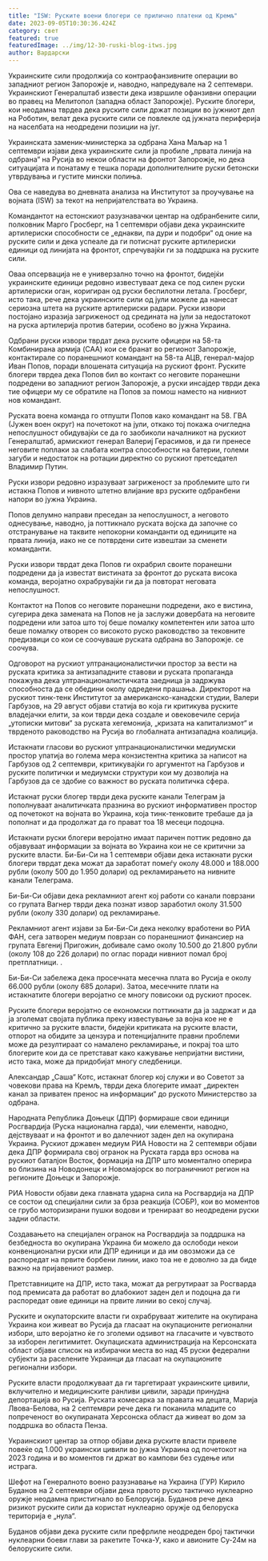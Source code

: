 ```yaml
---
title: "ISW: Руските воени блогери се прилично платени од Кремљ"
date: 2023-09-05T10:30:36.424Z
category: свет
featured: true
featuredImage: ../img/12-30-ruski-blog-itws.jpg
author: Вардарски
---
```

Украинските сили продолжија со контраофанзивните операции во западниот регион Запорожје и, наводно, напредувале на 2 септември. Украинскиот Генералштаб извести дека извршиле офанзивни операции во правец на Мелитопол (западна област Запорожје). Руските блогери, кои неодамна тврдеа дека руските сили држат позиции во јужниот дел на Роботин, велат дека руските сили се повлекле од јужната периферија на населбата на неодредени позиции на југ.

Украинската заменик-министерка за одбрана Хана Маљар на 1 септември изјави дека украинските сили ја пробиле „првата линија на одбрана“ на Русија во некои области на фронтот Запорожје, но дека ситуацијата и понатаму е тешка поради дополнителните руски бетонски утврдувања и густите мински полиња.

Ова се наведува во дневната анализа на Институтот за проучување на војната (ISW) за текот на непријателствата во Украина.

Командантот на естонскиот разузнавачки центар на одбранбените сили, полковник Марго Гросберг, на 1 септември објави дека украинските артилериски способности се „еднакви, па дури и подобри“ од оние на руските сили и дека успеале да ги потиснат руските артилериски единици од линијата на фронтот, спречувајќи ги за поддршка на руските сили.

Оваа опсервација не е универзално точно на фронтот, бидејќи украинските единици редовно известуваат дека се под силен руски артилериски оган, коригиран од руски беспилотни летала. Гросберг, исто така, рече дека украинските сили од јули можеле да нанесат сериозна штета на руските артилериски радари. Руски извори постојано изразија загриженост од средината на јули за недостатокот на руска артилерија против батерии, особено во јужна Украина.

Одбрани руски извори тврдат дека руските офицери на 58-та Комбинирана армија (CAA) кои се бранат во регионот Запорожје, контактирале со поранешниот командант на 58-та АЦВ, генерал-мајор Иван Попов, поради влошената ситуација на рускиот фронт. Руските блогери тврдеа дека Попов бил во контакт со неговите поранешни подредени во западниот регион Запорожје, а руски инсајдер тврди дека тие офицери му се обратиле на Попов за помош наместо на нивниот нов командант.

Руската воена команда го отпушти Попов како командант на 58. ГВА (Јужен воен округ) на почетокот на јули, откако тој покажа очигледна непослушност обидувајќи се да го заобиколи началникот на рускиот Генералштаб, армискиот генерал Валериј Герасимов, и да ги пренесе неговите поплаки за слабата контра способности на батерии, големи загуби и недостаток на ротации директно со рускиот претседател Владимир Путин.

Руски извори редовно изразуваат загриженост за проблемите што ги истакна Попов и нивното штетно влијание врз руските одбранбени напори во јужна Украина.

Попов делумно направи преседан за непослушност, а неговото однесување, наводно, ја поттикнало руската војска да започне со отстранување на таквите непокорни команданти од единиците на првата линија, иако не се потврдени сите извештаи за сменети команданти.

Руски извори тврдат дека Попов ги охрабрил своите поранешни подредени да ја известат вистината за фронтот до руската висока команда, веројатно охрабрувајќи ги да ја повторат неговата непослушност.

Контактот на Попов со неговите поранешни подредени, ако е вистина, сугерира дека замената на Попов не ја заслужи довербата на неговите подредени или затоа што тој беше помалку компетентен или затоа што беше помалку отворен со високото руско раководство за тековните предизвици со кои се соочуваше руската одбрана во Запорожје. се соочува.

Одговорот на рускиот ултранационалистички простор за вести на руската критика за антизападните ставови и руската пропаганда покажува дека ултранационалистичката заедница ја задржува способноста да се обедини околу одредени прашања. Директорот на рускиот тинк-тенк Институтот за американско-канадски студии, Валери Гарбузов, на 29 август објави статија во која ги критикува руските владејачки елити, за кои тврди дека создале и овековечиле серија „утописки митови“ за руската хегемонија, „кризата на капитализмот“ и тврденото раководство на Русија во глобалната антизападна коалиција.

Истакнати гласови во рускиот ултранационалистички медиумски простор упатија во голема мера конзистентна критика за написот на Гарбузов од 2 септември, критикувајќи го аргументот на Гарбузов и руските политички и медиумски структури кои му дозволија на Гарбузов да се здобие со важност во руската политичка сфера.

Истакнат руски блогер тврди дека руските канали Телеграм ја пополнуваат аналитичката празнина во рускиот информативен простор од почетокот на војната во Украина, која тинк-тенковите требаше да ја пополнат и да продолжат да го прават тоа 18 месеци подоцна.

Истакнати руски блогери веројатно имаат паричен поттик редовно да објавуваат информации за војната во Украина кои не се критични за руските власти. Би-Би-Си на 1 септември објави дека истакнати руски блогери тврдат дека можат да заработат помеѓу околу 48.000 и 188.000 рубли (околу 500 до 1.950 долари) од рекламирањето на нивните канали Телеграма.

Би-Би-Си објави дека рекламниот агент кој работи со канали поврзани со групата Вагнер тврди дека познат извор заработил околу 31.500 рубли (околу 330 долари) од рекламирање.

Рекламниот агент изјави за Би-Би-Си дека неколку вработени во РИА ФАН, сега затворен медиум поврзан со поранешниот финансиер на групата Евгениј Пригожин, добивале само околу 10.500 до 21.800 рубли (околу 108 до 226 долари) по оглас поради нивниот помал број претплатници. .

Би-Би-Си забележа дека просечната месечна плата во Русија е околу 66.000 рубли (околу 685 долари). Затоа, месечните плати на истакнатите блогери веројатно се многу повисоки од рускиот просек.

Руските блогери веројатно се економски поттикнати да ја задржат и да ја зголемат својата публика преку известување за војна кое не е критично за руските власти, бидејќи критиката на руските власти, отпорот на обидите за цензура и потенцијалните правни проблеми може да резултираат со намалено рекламирање, и покрај тоа што блогерите кои да се претстават како кажување непријатни вистини, исто така, може да придобијат многу следбеници.

Александар „Саша“ Котс, истакнат блогер кој служи и во Советот за човекови права на Кремљ, тврди дека блогерите имаат „директен канал за приватен пренос на информации“ до руското Министерство за одбрана.

Народната Република Доњецк (ДПР) формираше свои единици Росгвардија (Руска национална гарда), чии елементи, наводно, дејствуваат и на фронтот и во далечниот заден дел на окупирана Украина. Рускиот државен медиум РИА Новости на 2 септември објави дека ДПР формирала свој огранок на Руската гарда врз основа на рускиот баталјон Восток, формација на ДПР што моментално оперира во близина на Новодонецк и Новомајорск во пограничниот регион на регионите Доњецк и Запорожје.

РИА Новости објави дека главната ударна сила на Росгвардија на ДПР се состои од специјални сили за брза реакција (СОБР), кои во моментов се грубо моторизирани пушки водови и тренираат во неодредени руски задни области.

Создавањето на специјален огранок на Росгвардија за поддршка на безбедноста во окупирана Украина би можело да ослободи некои конвенционални руски или ДПР единици и да им овозможи да се распоредат на првите борбени линии, иако тоа не е доволно за да биде важно на пријавениот размер.

Претставниците на ДПР, исто така, можат да регрутираат за Росгварда под премисата да работат во длабокиот заден дел и подоцна да ги распоредат овие единици на првите линии во секој случај.

Руските и окупаторските власти ги охрабруваат жителите на окупирана Украина кои живеат во Русија да гласаат на окупационите регионални избори, што веројатно ќе го зголеми одѕивот на гласачите и чувството за изборен легитимитет. Окупациската администрација на Керсонската област објави список на избирачки места во над 45 руски федерални субјекти за раселените Украинци да гласаат на окупационите регионални избори.

Руските власти продолжуваат да ги таргетираат украинските цивили, вклучително и медицинските ранливи цивили, заради принудна депортација во Русија. Руската комесарка за правата на децата, Марија Лвова-Белова, на 2 септември рече дека ги поканила младите со попреченост во окупираната Херсонска област да живеат во дом за поддршка во областа Пенза.

Украинскиот центар за отпор објави дека руските власти привеле повеќе од 1.000 украински цивили во јужна Украина од почетокот на 2023 година и во моментов ги држат во кампови без судење или истрага.

Шефот на Генералното воено разузнавање на Украина (ГУР) Кирило Буданов на 2 септември објави дека првото руско тактичко нуклеарно оружје неодамна пристигнало во Белорусија. Буданов рече дека ризикот руските сили да користат нуклеарно оружје од белоруска територија е „нула“.

Буданов објави дека руските сили префрлиле неодреден број тактички нуклеарни боеви глави за ракетите Точка-У, како и авионите Су-24м на белоруските сили.